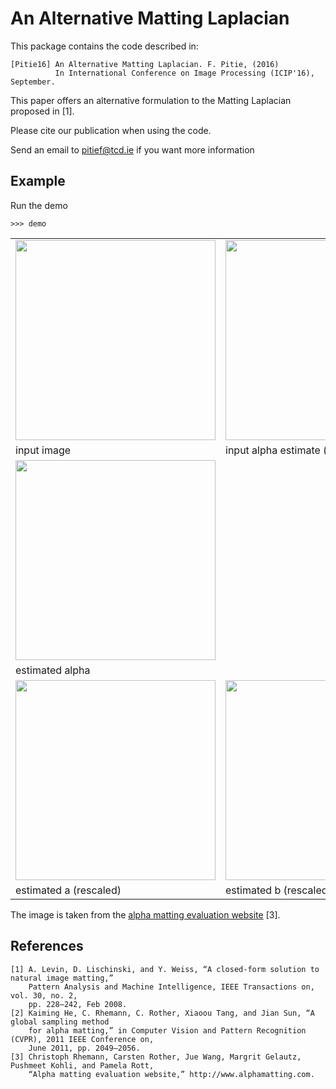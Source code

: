 # An Alternative Matting Laplacian

This package contains the code described in:

```
[Pitie16] An Alternative Matting Laplacian. F. Pitie, (2016)
          In International Conference on Image Processing (ICIP'16), September.
```

This paper offers an alternative formulation to the Matting Laplacian proposed in [1].

Please cite our publication when using the code.

Send an email to pitief@tcd.ie if you want more information

## Example

Run the demo
```
>>> demo
```

<table style="width:100%">
<tr>
<td><img src="GT04.png"  width="320" ></td>
<td><img src="alpha0-GT04.png"  width="320" ></td>
</tr>
<tr>
<td>input image</td>
<td>input alpha estimate (using [2])</td>
</tr>
<tr>
<td><img src="result-alpha-GT04.png"  width="320" ></td>
<td></td>
</tr>
<tr>
<td>estimated alpha</td>
<td></td>
</tr>
<tr>
<td><img src="result-a-GT04.png"  width="320" ></td>
<td><img src="result-b-GT04.png"  width="320" ></td>
</tr>
<tr>
<td>estimated a (rescaled)</td>
<td>estimated b (rescaled)</td>
</tr>
</table>

The image is taken from the [alpha matting evaluation website](http://www.alphamatting.com) [3].

## References

```
[1] A. Levin, D. Lischinski, and Y. Weiss, “A closed-form solution to natural image matting,”
    Pattern Analysis and Machine Intelligence, IEEE Transactions on, vol. 30, no. 2,
    pp. 228–242, Feb 2008.
[2] Kaiming He, C. Rhemann, C. Rother, Xiaoou Tang, and Jian Sun, “A global sampling method
    for alpha matting,” in Computer Vision and Pattern Recognition (CVPR), 2011 IEEE Conference on,
	June 2011, pp. 2049–2056.
[3] Christoph Rhemann, Carsten Rother, Jue Wang, Margrit Gelautz, Pushmeet Kohli, and Pamela Rott,
    “Alpha matting evaluation website,” http://www.alphamatting.com.
```


